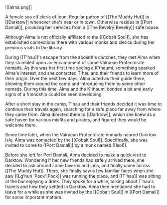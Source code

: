 ![[alma.png]]

A female sea elf cleric of Ioun. Regular patron of [[The Muddy Hut]] in [[Darktow]] whenever she's near or in town. Otherwise resides in [[Port Damali]], providing her services from a [[The Revelry|Revelry]] safe house.

Although Alma is not officially affiliated to the [[Cobalt Soul]], she has established connections there with various monks and clerics during her previous visits to the library.

During [[T'hau]]'s escape from the aboleth's clutches, they met Alma when they stumbled upon an encampment of some Valraean Protectorate nomads. As this was her first time seeing a K'thaumi, something sparked Alma's interest, and she contacted T'hau and their friends to learn more of their origin. Over the next few days, Alma acted as their guide there, showing them around the camp and introducing them to some other nomads. During this time, Alma and the K'thaumi bonded a bit and early signs of a friendship could be seen developing.

After a short stay in the camp, T'hau and their friends decided it was time to continue their travels again, searching for a safe place far away from where they came from. Alma directed them to [[Darktow]], which she knew as a safe haven for various misfits and pirates, and figured they would be welcome there.

Some time later, when the Valraean Protectorate nomads neared Darktow Isle, Alma was contacted by the [[Cobalt Soul]]. Specifically, she was invited to come to [[Port Damali]] by a monk named [[Isol]].

Before she left for Port Damali, Alma decided to make a quick visit to Darktow. Wondering if her new friends had safely arrived there, she decided to ask around some taverns and inns, and finally came across [[The Muddy Hut]]. There, she finally saw a few familiar faces when she saw [[Lg'hun 'Pock'|Pock]] was running the place, and [[T'hau]] was sitting at the bar enjoying a drink. They spoke for a while, talking about T'hau's travels and how they settled in Darktow. Alma then mentioned she had to leave for a while as she was invited by the [[Cobalt Soul]] in [[Port Damali]] for some important matters.